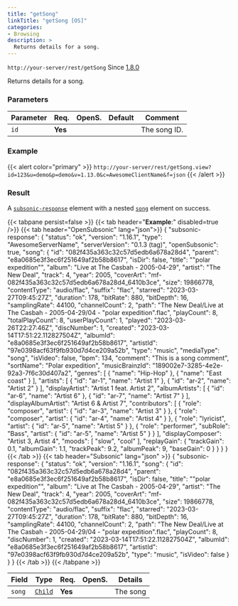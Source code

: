 ```yaml
---
title: "getSong"
linkTitle: "getSong [OS]"
categories:
- Browsing
description: >
  Returns details for a song.
---
```


`http://your-server/rest/getSong` Since [1.8.0](../../subsonic-versions)

Returns details for a song.

### Parameters

| Parameter | Req. | OpenS. | Default | Comment |
| --- | --- | --- | --- | --- |
| `id` | **Yes** |   |    | The song ID. |

### Example

{{< alert color="primary" >}} `http://your-server/rest/getSong.view?id=123&u=demo&p=demo&v=1.13.0&c=AwesomeClientName&f=json` {{< /alert >}}

### Result

A [`subsonic-response`](../../responses/subsonic-response) element with a nested [`song`](../../responses/song) element on success.

{{< tabpane persist=false >}}
{{< tab header="**Example**:" disabled=true />}}
{{< tab header="OpenSubsonic" lang="json">}}
{
  "subsonic-response": {
    "status": "ok",
    "version": "1.16.1",
    "type": "AwesomeServerName",
    "serverVersion": "0.1.3 (tag)",
    "openSubsonic": true,
    "song": {
      "id": "082f435a363c32c57d5edb6a678a28d4",
      "parent": "e8a0685e3f3ec6f251649af2b58b8617",
      "isDir": false,
      "title": "\"polar expedition\"",
      "album": "Live at The Casbah - 2005-04-29",
      "artist": "The New Deal",
      "track": 4,
      "year": 2005,
      "coverArt": "mf-082f435a363c32c57d5edb6a678a28d4_6410b3ce",
      "size": 19866778,
      "contentType": "audio/flac",
      "suffix": "flac",
      "starred": "2023-03-27T09:45:27Z",
      "duration": 178,
      "bitRate": 880,
      "bitDepth": 16,
      "samplingRate": 44100,
      "channelCount": 2,
      "path": "The New Deal/Live at The Casbah - 2005-04-29/04 - \"polar expedition\".flac",
      "playCount": 8,
      "totalPlayCount": 8,
      "userPlayCount": 1,
      "played": "2023-03-26T22:27:46Z",
      "discNumber": 1,
      "created": "2023-03-14T17:51:22.112827504Z",
      "albumId": "e8a0685e3f3ec6f251649af2b58b8617",
      "artistId": "97e0398acf63f9fb930d7d4ce209a52b",
      "type": "music",
      "mediaType": "song",
      "isVideo": false,
      "bpm": 134,
      "comment": "This is a song comment",
      "sortName": "Polar expedition",
      "musicBrainzId": "189002e7-3285-4e2e-92a3-7f6c30d407a2",
      "genres": [
        {
          "name": "Hip-Hop"
        },
        {
          "name": "East coast"
        }
      ],
      "artists": [
        {
          "id": "ar-1",
          "name": "Artist 1"
        },
        {
          "id": "ar-2",
          "name": "Artist 2"
        }
      ],
      "displayArtist": "Artist 1 feat. Artist 2",
      "albumArtists": [
        {
          "id": "ar-6",
          "name": "Artist 6"
        },
        {
          "id": "ar-7",
          "name": "Artist 7"
        }
      ],
      "displayAlbumArtist": "Artist 6 & Artist 7",
      "contributors": [
        {
          "role": "composer",
          "artist": {
            "id": "ar-3",
            "name": "Artist 3"
          }
        },
        {
          "role": "composer",
          "artist": {
            "id": "ar-4",
            "name": "Artist 4"
          }
        },
        {
          "role": "lyricist",
          "artist": {
            "id": "ar-5",
            "name": "Artist 5"
          }
        },
        {
          "role": "performer",
          "subRole": "Bass",
          "artist": {
            "id": "ar-5",
            "name": "Artist 5"
          }
        }
      ],
      "displayComposer": "Artist 3, Artist 4",
      "moods": [
        "slow",
        "cool"
      ],
      "replayGain": {
        "trackGain": 0.1,
        "albumGain": 1.1,
        "trackPeak": 9.2,
        "albumPeak": 9,
        "baseGain": 0
      }
    }
  }
}
{{< /tab >}}
{{< tab header="Subsonic" lang="json" >}}
{
  "subsonic-response": {
    "status": "ok",
    "version": "1.16.1",
    "song": {
      "id": "082f435a363c32c57d5edb6a678a28d4",
      "parent": "e8a0685e3f3ec6f251649af2b58b8617",
      "isDir": false,
      "title": "\"polar expedition\"",
      "album": "Live at The Casbah - 2005-04-29",
      "artist": "The New Deal",
      "track": 4,
      "year": 2005,
      "coverArt": "mf-082f435a363c32c57d5edb6a678a28d4_6410b3ce",
      "size": 19866778,
      "contentType": "audio/flac",
      "suffix": "flac",
      "starred": "2023-03-27T09:45:27Z",
      "duration": 178,
      "bitRate": 880,
      "bitDepth": 16,
      "samplingRate": 44100,
      "channelCount": 2,
      "path": "The New Deal/Live at The Casbah - 2005-04-29/04 - \"polar expedition\".flac",
      "playCount": 8,
      "discNumber": 1,
      "created": "2023-03-14T17:51:22.112827504Z",
      "albumId": "e8a0685e3f3ec6f251649af2b58b8617",
      "artistId": "97e0398acf63f9fb930d7d4ce209a52b",
      "type": "music",
      "isVideo": false
    }
  }
}
{{< /tab >}}
{{< /tabpane >}}

| Field |  Type | Req. | OpenS. | Details |
| --- | --- | --- | --- | --- |
| `song` | [`Child`](../../responses/child) | **Yes** |     | The song |
